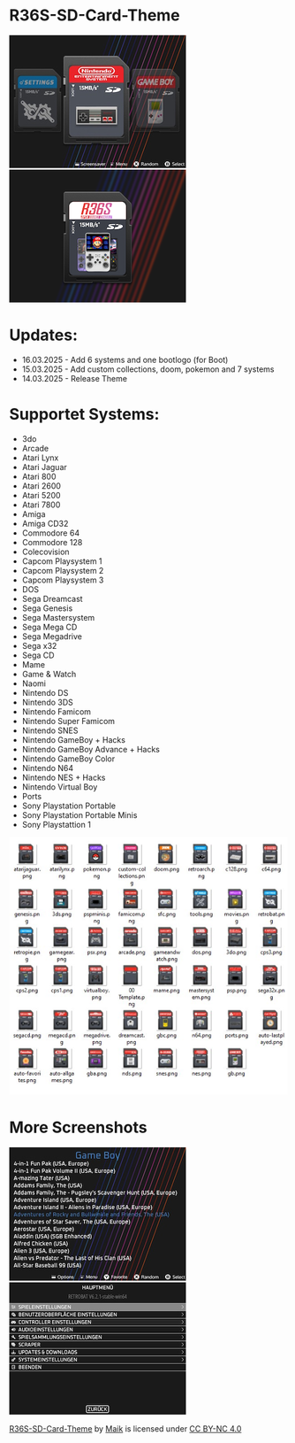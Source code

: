 # R36S-SD-Card-Theme

<img src="https://github.com/Maik-M17/R36S-SD-Card-Theme/blob/main/preview-1.jpg">  <img src="https://github.com/Maik-M17/R36S-SD-Card-Theme/blob/main/logo.png">

# Updates:
<ul>
<li>16.03.2025 - Add 6 systems and one bootlogo (for Boot)</li>
<li>15.03.2025 - Add custom collections, doom, pokemon and 7 systems</li>
<li>14.03.2025 - Release Theme</li> 
</ul>

# Supportet Systems:
<ul>
<li>3do</li>
<li>Arcade</li>
<li>Atari Lynx</li>
<li>Atari Jaguar</li>
<li>Atari 800</li>
<li>Atari 2600</li>
<li>Atari 5200</li>
<li>Atari 7800</li>
  <li>Amiga</li>
  <li>Amiga CD32</li>
<li>Commodore 64</li>
<li>Commodore 128</li>
<li>Colecovision</li>
<li>Capcom Playsystem 1</li>
<li>Capcom Playsystem 2</li>
<li>Capcom Playsystem 3</li>
<li>DOS</li>
<li>Sega Dreamcast</li>
<li>Sega Genesis</li>
<li>Sega Mastersystem</li>
<li>Sega Mega CD</li>
<li>Sega Megadrive</li>
<li>Sega x32</li>
<li>Sega CD</li>
<li>Mame</li>
<li>Game & Watch</li>
<li>Naomi</li>
<li>Nintendo DS</li>
<li>Nintendo 3DS</li>
<li>Nintendo Famicom</li>
<li>Nintendo Super Famicom</li>
<li>Nintendo SNES</li>
<li>Nintendo GameBoy + Hacks</li>
<li>Nintendo GameBoy Advance + Hacks</li>
<li>Nintendo GameBoy Color</li>
<li>Nintendo N64</li>
<li>Nintendo NES + Hacks</li>
<li>Nintendo Virtual Boy</li>
<li>Ports</li>
<li>Sony Playstation Portable</li>
<li>Sony Playstation Portable Minis</li>
<li>Sony Playstattion 1</li>
</ul>

<img src="https://github.com/Maik-M17/R36S-SD-Card-Theme/blob/main/preview-4.jpg">

# More Screenshots
<img src="https://github.com/Maik-M17/R36S-SD-Card-Theme/blob/main/preview-2.jpg">  <img src="https://github.com/Maik-M17/R36S-SD-Card-Theme/blob/main/preview-3.jpg">

<p xmlns:cc="http://creativecommons.org/ns#" xmlns:dct="http://purl.org/dc/terms/"><a property="dct:title" rel="cc:attributionURL" href="https://github.com/Maik-M17/R36S-SD-Card-Theme">R36S-SD-Card-Theme</a> by <a rel="cc:attributionURL dct:creator" property="cc:attributionName" href="https://github.com/Maik-M17">Maik</a> is licensed under <a href="https://creativecommons.org/licenses/by-nc/4.0/?ref=chooser-v1" target="_blank" rel="license noopener noreferrer" style="display:inline-block;">CC BY-NC 4.0<img style="height:22px!important;margin-left:3px;vertical-align:text-bottom;" src="https://mirrors.creativecommons.org/presskit/icons/cc.svg?ref=chooser-v1" alt=""><img style="height:22px!important;margin-left:3px;vertical-align:text-bottom;" src="https://mirrors.creativecommons.org/presskit/icons/by.svg?ref=chooser-v1" alt=""><img style="height:22px!important;margin-left:3px;vertical-align:text-bottom;" src="https://mirrors.creativecommons.org/presskit/icons/nc.svg?ref=chooser-v1" alt=""></a></p>
